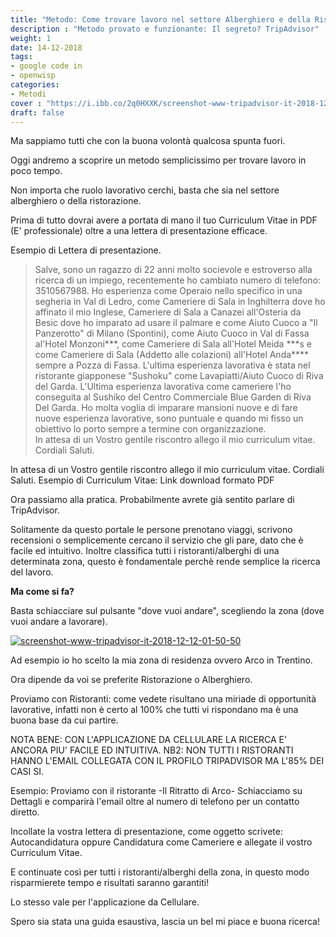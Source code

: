 ```yaml
---
title: "Metodo: Come trovare lavoro nel settore Alberghiero e della Ristorazione in poco tempo!"
description : "Metodo provato e funzionante: Il segreto? TripAdvisor"
weight: 1
date: 14-12-2018
tags:
- google code in
- openwisp
categories:
- Metodi
cover : "https://i.ibb.co/2q0HXXK/screenshot-www-tripadvisor-it-2018-12-14-07-02-20.png"
draft: false
---
```


        
Ma sappiamo tutti che con la buona volontà qualcosa spunta fuori.

Oggi andremo a scoprire un metodo semplicissimo per trovare lavoro in poco tempo.

Non importa che ruolo lavorativo cerchi, basta che sia nel settore alberghiero o della ristorazione.

Prima di tutto dovrai avere a portata di mano il tuo Curriculum Vitae in PDF (E' professionale) oltre a una lettera di presentazione efficace.

Esempio di Lettera di presentazione.

<blockquote>Salve, sono un ragazzo di 22 anni molto socievole e estroverso alla ricerca di un impiego, recentemente ho cambiato numero di telefono: 3510567988. Ho esperienza come Operaio nello specifico in una segheria in Val di Ledro, come Cameriere di Sala in Inghilterra dove ho affinato il mio Inglese, Cameriere di Sala a Canazei all'Osteria da Besic dove ho imparato ad usare il palmare e come Aiuto Cuoco a "Il Panzerotto" di Milano (Spontini), come Aiuto Cuoco in Val di Fassa al'Hotel Monzoni***, come Cameriere di Sala all'Hotel Meida ***s e come Cameriere di Sala (Addetto alle colazioni) all'Hotel Anda**** sempre a Pozza di Fassa. L'ultima esperienza lavorativa è stata nel ristorante giapponese "Sushoku" come Lavapiatti/Aiuto Cuoco di Riva del Garda. L'Ultima esperienza lavorativa come cameriere l'ho conseguita al Sushiko del Centro Commerciale Blue Garden di Riva Del Garda. Ho molta voglia di imparare mansioni nuove e di fare nuove esperienza lavorative, sono puntuale e quando mi fisso un obiettivo lo porto sempre a termine con organizzazione.
<div dir="auto">In attesa di un Vostro gentile riscontro allego il mio curriculum vitae.</div>
<div dir="auto">Cordiali Saluti.</div></blockquote>

In attesa di un Vostro gentile riscontro allego il mio curriculum vitae.
Cordiali Saluti.
Esempio di Curriculum Vitae: Link download formato PDF

Ora passiamo alla pratica.
Probabilmente avrete già sentito parlare di TripAdvisor.

Solitamente da questo portale le persone prenotano viaggi, scrivono recensioni o semplicemente cercano il servizio che gli pare, dato che è facile ed intuitivo.
Inoltre classifica tutti i ristoranti/alberghi di una determinata zona, questo è fondamentale perchè rende semplice la ricerca del lavoro.

<strong>Ma come si fa?</strong>

Basta schiacciare sul pulsante "dove vuoi andare", scegliendo la zona (dove vuoi andare a lavorare).

<a href="https://ibb.co/BGRNqwz"><img src="https://i.ibb.co/2SBNg5n/screenshot-www-tripadvisor-it-2018-12-12-01-50-50.png" alt="screenshot-www-tripadvisor-it-2018-12-12-01-50-50" border="0"></a>


Ad esempio io ho scelto la mia zona di residenza ovvero Arco in Trentino.



Ora dipende da voi se preferite Ristorazione o Alberghiero.

Proviamo con Ristoranti: come vedete risultano una miriade di opportunità lavorative, infatti non è certo al 100% che tutti vi rispondano ma è una buona base da cui partire.



NOTA BENE: CON L'APPLICAZIONE DA CELLULARE LA RICERCA E' ANCORA PIU' FACILE ED INTUITIVA.
NB2: NON TUTTI I RISTORANTI HANNO L'EMAIL COLLEGATA CON IL PROFILO TRIPADVISOR MA L'85% DEI CASI SI.

Esempio: Proviamo con il ristorante -Il Ritratto di Arco-
Schiacciamo su Dettagli e comparirà l'email oltre al numero di telefono per un contatto diretto.

Incollate la vostra lettera di presentazione, come oggetto scrivete: Autocandidatura oppure Candidatura come Cameriere e allegate il vostro Curriculum Vitae.

E continuate così per tutti i ristoranti/alberghi della zona, in questo modo risparmierete tempo e risultati saranno garantiti!

Lo stesso vale per l'applicazione da Cellulare.


Spero sia stata una guida esaustiva, lascia un bel mi piace e buona ricerca!

